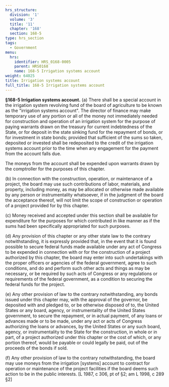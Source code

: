 ```yaml
---
hrs_structure:
  division: '1'
  volume: '3'
  title: '11'
  chapter: '168'
  section: 168-5
type: hrs_section
tags:
  - Government
menu:
  hrs:
    identifier: HRS_0168-0005
    parent: HRS0168
    name: 168-5 Irrigation systems account
weight: 64025
title: Irrigation systems account
full_title: 168-5 Irrigation systems account
---
```

**§168-5 Irrigation systems account.** (a) There shall be a special account in the irrigation system revolving fund of the board of agriculture to be known as the "irrigation systems account". The director of finance may make temporary use of any portion or all of the money not immediately needed for construction and operation of an irrigation system for the purpose of paying warrants drawn on the treasury for current indebtedness of the State, or for deposit in the state sinking fund for the repayment of bonds, or for investment in state bonds; provided that sufficient of the sums so taken, deposited or invested shall be redeposited to the credit of the irrigation systems account prior to the time when any engagement for the payment from the account falls due.

The moneys from the account shall be expended upon warrants drawn by the comptroller for the purposes of this chapter.

(b) In connection with the construction, operation, or maintenance of a project, the board may use such contributions of labor, materials, and property, including money, as may be allocated or otherwise made available by any person or instrumentality whatsoever, if in the judgment of the board the acceptance thereof, will not limit the scope of construction or operation of a project provided for by this chapter.

(c) Money received and accepted under this section shall be available for expenditure for the purposes for which contributed in like manner as if the sums had been specifically appropriated for such purposes.

(d) Any provision of this chapter or any other state law to the contrary notwithstanding, it is expressly provided that, in the event that it is found possible to secure federal funds made available under any act of Congress to be expended in connection with or for the construction of a project authorized by this chapter, the board may enter into such undertakings with the proper officers or agencies of the federal government, agree to such conditions, and do and perform such other acts and things as may be necessary, or be required by such acts of Congress or any regulations or requirements of the federal government, as a condition to securing the federal funds for the project.

(e) Any other provision of law to the contrary notwithstanding, any bonds issued under this chapter may, with the approval of the governor, be deposited with and pledged to, or be otherwise disposed of to, the United States or any board, agency, or instrumentality of the United States government, to secure the repayment, or in actual payment, of any loans or advances made or to be made, under any act or acts of Congress authorizing the loans or advances, by the United States or any such board, agency, or instrumentality to the State for the construction, in whole or in part, of a project authorized under this chapter or the cost of which, or any portion thereof, would be payable or could legally be paid, out of the proceeds of the bonds if sold.

(f) Any other provision of law to the contrary notwithstanding, the board may use moneys from the irrigation [systems] account to contract for operation or maintenance of the project facilities if the board deems such action to be in the public interests. [L 1987, c 306, pt of §2; am L 1998, c 289 §2]